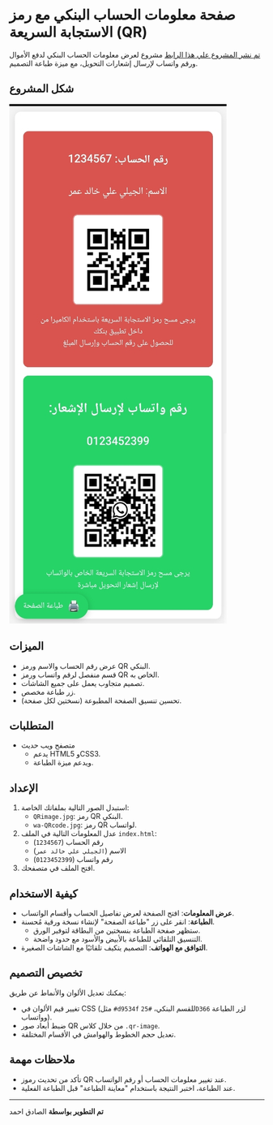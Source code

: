 # صفحة معلومات الحساب البنكي مع رمز الاستجابة السريعة (QR)

[تم نشر المشروع علي هذا الرابط](https://bankak-design.netlify.app/) 
مشروع لعرض معلومات الحساب البنكي لدفع الأموال ورقم واتساب لإرسال إشعارات التحويل، مع ميزة  طباعة التصميم. 

## شكل المشروع
![صورة للمشروع](project-look.jpg)

## الميزات

- عرض رقم الحساب والاسم ورمز QR البنكي.
- قسم منفصل لرقم واتساب ورمز QR الخاص به.
- تصميم متجاوب يعمل على جميع الشاشات.
- زر طباعة مخصص.
- تحسين تنسيق الصفحة المطبوعة (نسختين لكل صفحة).

## المتطلبات

- متصفح ويب حديث 
   - يدعم HTML5 وCSS3. 
  - ويدعم ميزة الطباعة. 

## الإعداد

1. استبدل الصور التالية بملفاتك الخاصة:
   - `QRimage.jpg`: رمز QR البنكي.
   - `wa-QRcode.jpg`: رمز QR لواتساب.
2. عدل المعلومات التالية في الملف `index.html`:
   - رقم الحساب (`1234567`)
   - الاسم (`الجيلي علي خالد عمر`)
   - رقم واتساب (`0123452399`)
3. افتح الملف في متصفحك.

## كيفية الاستخدام

- **عرض المعلومات**: افتح الصفحة لعرض تفاصيل الحساب وأقسام الواتساب.
- **الطباعة**: انقر على زر "طباعة الصفحة" لإنشاء نسخة ورقية مُحسنة.
  - ستظهر صفحة الطباعة بنسختين من البطاقة لتوفير الورق.
  - التنسيق التلقائي للطباعة بالأبيض والأسود مع حدود واضحة.
- **التوافق مع الهواتف**: التصميم يتكيف تلقائيًا مع الشاشات الصغيرة.

## تخصيص التصميم

يمكنك تعديل الألوان والأنماط عن طريق:
- تغيير قيم الألوان في CSS (مثل `#d9534f` للقسم البنكي، `#25D366` لزر الطباعة وواتساب).
- ضبط أبعاد صور QR من خلال كلاس `.qr-image`.
- تعديل حجم الخطوط والهوامش في الأقسام المختلفة.

## ملاحظات مهمة

- تأكد من تحديث رموز QR عند تغيير معلومات الحساب أو رقم الواتساب.
- عند الطباعة، اختبر النتيجة باستخدام "معاينة الطباعة" قبل الطباعة الفعلية.
---

**تم التطوير بواسطة** الصادق احمد 

